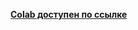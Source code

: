 [**Colab доступен по ссылке**](https://colab.research.google.com/drive/1FjnruR8iMvK8pZWQLVV3vwGGn5gi97bx?usp=sharing#scrollTo=YVdRKnVaXR6s)
